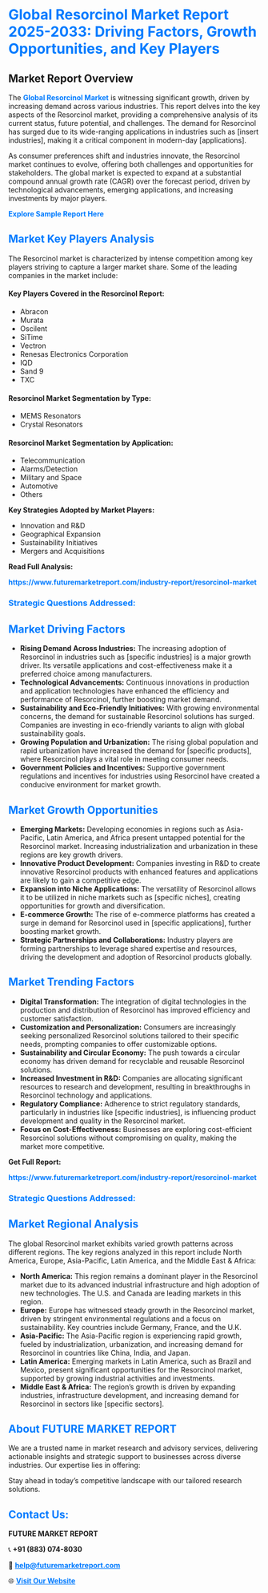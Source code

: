 <h1 style="color: #007BFF;">Global Resorcinol Market Report 2025-2033: Driving Factors, Growth Opportunities, and Key Players</h1>

<section id="overview">
<h2>Market Report Overview</h2>
<p>The <a href="https://www.futuremarketreport.com/industry-report/resorcinol-market" style="color: #007BFF; text-decoration: none;"><strong>Global Resorcinol Market</strong></a> is witnessing significant growth, driven by increasing demand across various industries. This report delves into the key aspects of the Resorcinol market, providing a comprehensive analysis of its current status, future potential, and challenges. The demand for Resorcinol has surged due to its wide-ranging applications in industries such as [insert industries], making it a critical component in modern-day [applications].</p>
<p>As consumer preferences shift and industries innovate, the Resorcinol market continues to evolve, offering both challenges and opportunities for stakeholders. The global market is expected to expand at a substantial compound annual growth rate (CAGR) over the forecast period, driven by technological advancements, emerging applications, and increasing investments by major players.</p>
</section>

<section id="overview">
<p><a href="https://www.futuremarketreport.com/request-sample/reportId=32205" style="color: #007BFF; text-decoration: none;"><strong>Explore Sample Report Here</strong></a></p>
</section>

<section id="key-players">
<h2 style="color: #007BFF;">Market Key Players Analysis</h2>
<p>The Resorcinol market is characterized by intense competition among key players striving to capture a larger market share. Some of the leading companies in the market include:</p>
<h4>Key Players Covered in the Resorcinol Report:</h4>
<ul><li>Abracon</li><li>Murata</li><li>Oscilent</li><li>SiTime</li><li>Vectron</li><li>Renesas Electronics Corporation</li><li>IQD</li><li>Sand 9</li><li>TXC</li></ul>
<h4>Resorcinol Market Segmentation by Type:</h4>
<ul><li>MEMS Resonators</li><li>Crystal Resonators</li></ul>

<h4>Resorcinol Market Segmentation by Application:</h4>
<ul><li>Telecommunication</li><li>Alarms/Detection</li><li>Military and Space</li><li>Automotive</li><li>Others</li></ul>
<p><strong>Key Strategies Adopted by Market Players:</strong></p>
<ul>
<li>Innovation and R&D</li>
<li>Geographical Expansion</li>
<li>Sustainability Initiatives</li>
<li>Mergers and Acquisitions</li>
</ul>
</section>

<section>
<p><strong>Read Full Analysis: </strong></p><a href="https://www.futuremarketreport.com/industry-report/resorcinol-market" style="color: #007BFF; text-decoration: none;"><strong>https://www.futuremarketreport.com/industry-report/resorcinol-market</strong></a>
<h3 style="color: #007BFF;">Strategic Questions Addressed:</h3>
</section>

<section id="driving-factors">
<h2 style="color: #007BFF;">Market Driving Factors</h2>
<ul>
<li><strong>Rising Demand Across Industries:</strong> The increasing adoption of Resorcinol in industries such as [specific industries] is a major growth driver. Its versatile applications and cost-effectiveness make it a preferred choice among manufacturers.</li>
<li><strong>Technological Advancements:</strong> Continuous innovations in production and application technologies have enhanced the efficiency and performance of Resorcinol, further boosting market demand.</li>
<li><strong>Sustainability and Eco-Friendly Initiatives:</strong> With growing environmental concerns, the demand for sustainable Resorcinol solutions has surged. Companies are investing in eco-friendly variants to align with global sustainability goals.</li>
<li><strong>Growing Population and Urbanization:</strong> The rising global population and rapid urbanization have increased the demand for [specific products], where Resorcinol plays a vital role in meeting consumer needs.</li>
<li><strong>Government Policies and Incentives:</strong> Supportive government regulations and incentives for industries using Resorcinol have created a conducive environment for market growth.</li>
</ul>
</section>

<section id="growth-opportunities">
<h2 style="color: #007BFF;">Market Growth Opportunities</h2>
<ul>
<li><strong>Emerging Markets:</strong> Developing economies in regions such as Asia-Pacific, Latin America, and Africa present untapped potential for the Resorcinol market. Increasing industrialization and urbanization in these regions are key growth drivers.</li>
<li><strong>Innovative Product Development:</strong> Companies investing in R&D to create innovative Resorcinol products with enhanced features and applications are likely to gain a competitive edge.</li>
<li><strong>Expansion into Niche Applications:</strong> The versatility of Resorcinol allows it to be utilized in niche markets such as [specific niches], creating opportunities for growth and diversification.</li>
<li><strong>E-commerce Growth:</strong> The rise of e-commerce platforms has created a surge in demand for Resorcinol used in [specific applications], further boosting market growth.</li>
<li><strong>Strategic Partnerships and Collaborations:</strong> Industry players are forming partnerships to leverage shared expertise and resources, driving the development and adoption of Resorcinol products globally.</li>
</ul>
</section>

<section id="trending-factors">
<h2 style="color: #007BFF;">Market Trending Factors</h2>
<ul>
<li><strong>Digital Transformation:</strong> The integration of digital technologies in the production and distribution of Resorcinol has improved efficiency and customer satisfaction.</li>
<li><strong>Customization and Personalization:</strong> Consumers are increasingly seeking personalized Resorcinol solutions tailored to their specific needs, prompting companies to offer customizable options.</li>
<li><strong>Sustainability and Circular Economy:</strong> The push towards a circular economy has driven demand for recyclable and reusable Resorcinol solutions.</li>
<li><strong>Increased Investment in R&D:</strong> Companies are allocating significant resources to research and development, resulting in breakthroughs in Resorcinol technology and applications.</li>
<li><strong>Regulatory Compliance:</strong> Adherence to strict regulatory standards, particularly in industries like [specific industries], is influencing product development and quality in the Resorcinol market.</li>
<li><strong>Focus on Cost-Effectiveness:</strong> Businesses are exploring cost-efficient Resorcinol solutions without compromising on quality, making the market more competitive.</li>
</ul>
</section>

<section>
<p><strong>Get Full Report: </strong></p><a href="https://www.futuremarketreport.com/industry-report/resorcinol-market" style="color: #007BFF; text-decoration: none;"><strong>https://www.futuremarketreport.com/industry-report/resorcinol-market</strong></a>
<h3 style="color: #007BFF;">Strategic Questions Addressed:</h3>
</section>


<section id="regional-analysis">
<h2 style="color: #007BFF;">Market Regional Analysis</h2>
<p>The global Resorcinol market exhibits varied growth patterns across different regions. The key regions analyzed in this report include North America, Europe, Asia-Pacific, Latin America, and the Middle East & Africa:</p>
<ul>
<li><strong>North America:</strong> This region remains a dominant player in the Resorcinol market due to its advanced industrial infrastructure and high adoption of new technologies. The U.S. and Canada are leading markets in this region.</li>
<li><strong>Europe:</strong> Europe has witnessed steady growth in the Resorcinol market, driven by stringent environmental regulations and a focus on sustainability. Key countries include Germany, France, and the U.K.</li>
<li><strong>Asia-Pacific:</strong> The Asia-Pacific region is experiencing rapid growth, fueled by industrialization, urbanization, and increasing demand for Resorcinol in countries like China, India, and Japan.</li>
<li><strong>Latin America:</strong> Emerging markets in Latin America, such as Brazil and Mexico, present significant opportunities for the Resorcinol market, supported by growing industrial activities and investments.</li>
<li><strong>Middle East & Africa:</strong> The region’s growth is driven by expanding industries, infrastructure development, and increasing demand for Resorcinol in sectors like [specific sectors].</li>
</ul>
</section>

<footer>
<h2 style="color: #007BFF;">About FUTURE MARKET REPORT</h2>
<p>We are a trusted name in market research and advisory services, delivering actionable insights and strategic support to businesses across diverse industries. Our expertise lies in offering:</p>

<p>Stay ahead in today’s competitive landscape with our tailored research solutions.</p>

<h2 style="color: #007BFF;">Contact Us:</h2>
<p><strong>FUTURE MARKET REPORT</strong></p>
<p>📞 <strong>+91 (883) 074-8030</strong></p>
<p>📧 <strong><a href="mailto:help@futuremarketreport.com" style="color: #007BFF;">help@futuremarketreport.com</a></strong></p>
<p>🌐 <strong><a href="https://www.futuremarketreport.com/" style="color: #007BFF;">Visit Our Website</a></strong></p>
</footer>